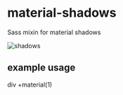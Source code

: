 # material-shadows

Sass mixin for material shadows

![shadows](https://s3.amazonaws.com/f.cl.ly/items/2z333d262a101P2J0v1S/material%20shadows.png)
    
## example usage
div
 +material(1)
